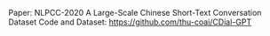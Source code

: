 Paper: NLPCC-2020 A Large-Scale Chinese Short-Text Conversation Dataset
Code and Dataset: https://github.com/thu-coai/CDial-GPT
